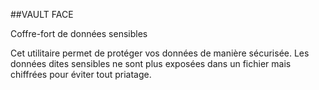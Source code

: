 ##VAULT FACE

Coffre-fort de données sensibles

Cet utilitaire permet de protéger vos données de manière sécurisée.
Les données dites sensibles ne sont plus exposées dans un fichier mais chiffrées pour éviter tout priatage.

